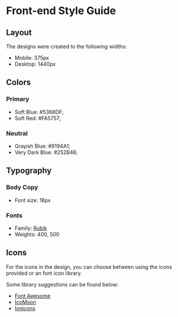 # Front-end Style Guide

## Layout

The designs were created to the following widths:

- Mobile: 375px
- Desktop: 1440px

## Colors

### Primary

- Soft Blue: #5368DF;
- Soft Red: #FA5757;

### Neutral

- Grayish Blue: #9194A1;
- Very Dark Blue: #252B46;

## Typography

### Body Copy

- Font size: 18px

### Fonts

- Family: [Rubik](https://fonts.google.com/specimen/Rubik)
- Weights: 400, 500

## Icons

For the icons in the design, you can choose between using the icons provided or an font icon library.

Some library suggestions can be found below:

- [Font Awesome](https://fontawesome.com)
- [IcoMoon](https://icomoon.io)
- [Ionicons](https://ionicons.com)
